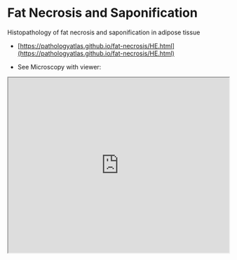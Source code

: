 # Fat Necrosis and Saponification
Histopathology of fat necrosis and saponification in adipose tissue

- [https://pathologyatlas.github.io/fat-necrosis/HE.html](https://pathologyatlas.github.io/fat-necrosis/HE.html)

- See Microscopy with viewer: 

<iframe src="https://pathologyatlas.github.io/fat-necrosis/HE.html" width="100%" height="400px"></iframe>
